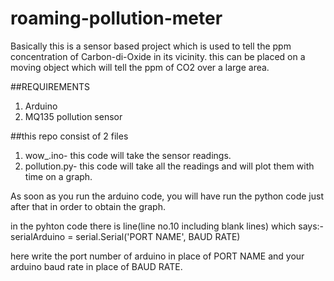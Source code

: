 # roaming-pollution-meter
Basically this is a sensor based project which is used to tell the ppm concentration of Carbon-di-Oxide in its vicinity.
this can be placed on a moving object which will tell the ppm of CO2 over a large area.

##REQUIREMENTS
  1. Arduino
  2. MQ135 pollution sensor

##this repo consist of 2 files
  1. wow_.ino- this code will take the sensor readings.
  2. pollution.py- this code will take all the readings and will plot them with time on a graph.
  
  
  As soon as you run the arduino code, you will have run the python code just after that in order to obtain the graph.
  
  in the pyhton code there is line(line no.10 including blank lines) which says:-   serialArduino = serial.Serial('PORT NAME', BAUD RATE)
  
  here write the port number of arduino in place of PORT NAME and your arduino baud rate in place of BAUD RATE.
  

    




  
